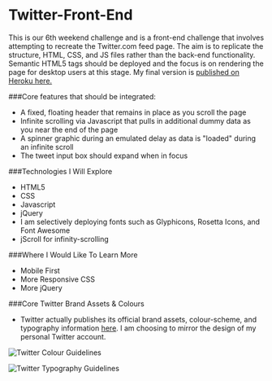 Twitter-Front-End
=================

This is our 6th weekend challenge and is a front-end challenge that involves attempting to recreate the Twitter.com feed page.  The aim is to replicate the structure, HTML, CSS, and JS files rather than the back-end functionality.  Semantic HTML5 tags should be deployed and the focus is on rendering the page for desktop users at this stage.  My final version is [published on Heroku here.](https://bentwittermakers.herokuapp.com/)

###Core features that should be integrated:
- A fixed, floating header that remains in place as you scroll the page
- Infinite scrolling via Javascript that pulls in additional dummy data as you near the end of the page
- A spinner graphic during an emulated delay as data is "loaded" during an infinite scroll
- The tweet input box should expand when in focus

###Technologies I Will Explore
- HTML5
- CSS
- Javascript
- jQuery
- I am selectively deploying fonts such as Glyphicons, Rosetta Icons, and Font Awesome
- jScroll for infinity-scrolling

###Where I Would Like To Learn More
- Mobile First
- More Responsive CSS
- More jQuery

###Core Twitter Brand Assets & Colours
- Twitter actually publishes its official brand assets, colour-scheme, and typography information [here](https://about.twitter.com/press/brand-assets).  I am choosing to mirror the design of my personal Twitter account.

![Twitter Colour Guidelines](https://g.twimg.com/about/feature-corporate/image/About_colors_1.png)


![Twitter Typography Guidelines](https://g.twimg.com/About_typefaces_0.png)
